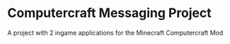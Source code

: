 # Computercraft Messaging Project
 A project with 2 ingame applications for the Minecraft Computercraft Mod
